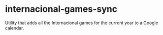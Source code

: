 # internacional-games-sync 

Utility that adds all the Internacional games for the current year to a Google calendar.